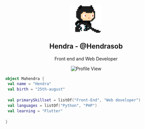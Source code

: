 <p align="center">
 <img width="100px" src="https://github.com/hendrasob/hendrasob/blob/master/assets/github.gif" align="center" alt="Hendrasob's GitHub Readme" />
 <h2 align="center">Hendra - @Hendrasob</h2>
 <p align="center">Front end and Web Developer</p>
</p>

<p align="center">
<img alt="Profile View" src="https://gpvc.arturio.dev/Hendrasob" />
</p>

```kotlin
object Mahendra {
 val name = "Hendra"
 val birth = "25th-august"
 
 val primarySkillset = listOf("Front-End", "Web developer")
 val languages = listOf("Python", "PHP")
 val learning = "Flutter"

}
```
